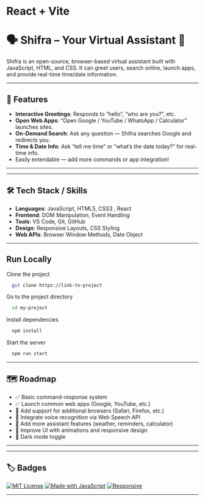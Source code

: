 # React + Vite




# 🗣️ Shifra – Your Virtual Assistant 🤖

Shifra is an open-source, browser-based virtual assistant built with JavaScript, HTML, and CSS. It can greet users, search online, launch apps, and provide real-time time/date information.

---

## 🚀 Features

- **Interactive Greetings**: Responds to “hello”, “who are you?”, etc.  
- **Open Web Apps**: “Open Google / YouTube / WhatsApp / Calculator” launches sites.  
- **On-Demand Search**: Ask any question — Shifra searches Google and redirects you.  
- **Time & Date Info**: Ask “tell me time” or “what’s the date today?” for real-time info.  
- Easily extendable — add more commands or app integration!

---





---

## 🛠️ Tech Stack / Skills

- **Languages**: JavaScript, HTML5, CSS3  , React
- **Frontend**: DOM Manipulation, Event Handling  
- **Tools**: VS Code, Git, GitHub  
- **Design**: Responsive Layouts, CSS Styling  
- **Web APIs**: Browser Window Methods, Date Object

---



## Run Locally

Clone the project

```bash
  git clone https://link-to-project
```

Go to the project directory

```bash
  cd my-project
```

Install dependencies

```bash
  npm install
```

Start the server

```bash
  npm run start
```

---

## 🗺️ Roadmap

- ✅ Basic command-response system  
- ✅ Launch common web apps (Google, YouTube, etc.)  
- 🔄 Add support for additional browsers (Safari, Firefox, etc.)  
- 🔄 Integrate voice recognition via Web Speech API  
- 🔄 Add more assistant features (weather, reminders, calculator)  
- 🔄 Improve UI with animations and responsive design  
- 🔄 Dark mode toggle  

---
---

## 🏷️ Badges

[![MIT License](https://img.shields.io/badge/License-MIT-green.svg)](https://choosealicense.com/licenses/mit/)
[![Made with JavaScript](https://img.shields.io/badge/Made%20with-JavaScript-yellow)](https://developer.mozilla.org/en-US/docs/Web/JavaScript)
[![Responsive](https://img.shields.io/badge/Responsive%20Design-Yes-brightgreen)]()

---

